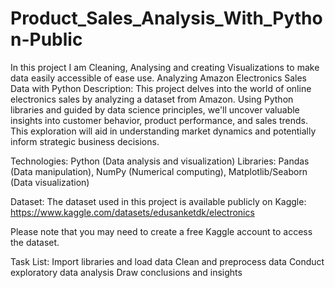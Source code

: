 # Product_Sales_Analysis_With_Python-Public
In this project I am Cleaning, Analysing and creating Visualizations to make data easily accessible of ease use.
Analyzing Amazon Electronics Sales Data with Python
Description:
This project delves into the world of online electronics sales by analyzing a dataset from Amazon. Using Python libraries and guided by data science principles, we'll uncover valuable insights into customer behavior, product performance, and sales trends. This exploration will aid in understanding market dynamics and potentially inform strategic business decisions.

Technologies:
Python (Data analysis and visualization) Libraries: Pandas (Data manipulation), NumPy (Numerical computing), Matplotlib/Seaborn (Data visualization)

Dataset:
The dataset used in this project is available publicly on Kaggle: https://www.kaggle.com/datasets/edusanketdk/electronics

Please note that you may need to create a free Kaggle account to access the dataset.

Task List:
 Import libraries and load data
 Clean and preprocess data
 Conduct exploratory data analysis
 Draw conclusions and insights
